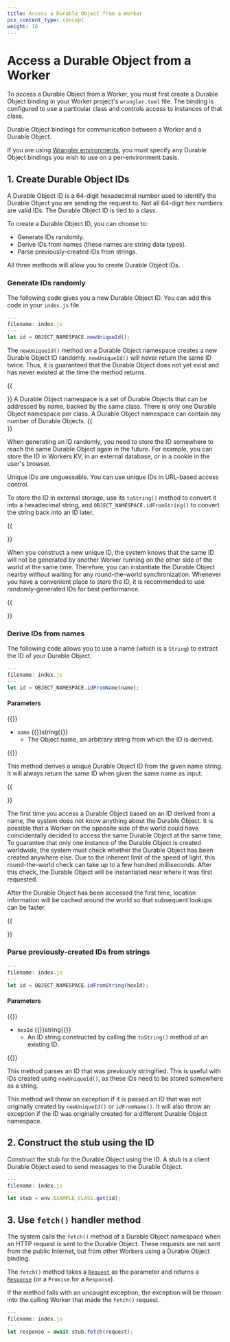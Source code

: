 ```yaml
---
title: Access a Durable Object from a Worker
pcx_content_type: concept
weight: 16
---
```


# Access a Durable Object from a Worker

To access a Durable Object from a Worker, you must first create a Durable Object binding in your Worker project's `wrangler.toml` file. The binding is configured to use a particular class and controls access to instances of that class.

Durable Object bindings for communication between a Worker and a Durable Object.

If you are using [Wrangler environments](/workers/wrangler/environments/), you must specify any Durable Object bindings you wish to use on a per-environment basis.

## 1. Create Durable Object IDs

A Durable Object ID is a 64-digit hexadecimal number used to identify the Durable Object you are sending the request to. Not all 64-digit hex numbers are valid IDs. The Durable Object ID is tied to a class.

To create a Durable Object ID, you can choose to:

- Generate IDs randomly.
- Derive IDs from names (these names are string data types).
- Parse previously-created IDs from strings.

All three methods will allow you to create Durable Object IDs.  

### Generate IDs randomly

The following code gives you a new Durable Object ID. You can add this code in your `index.js` file.

```js
---
filename: index.js
---
let id = OBJECT_NAMESPACE.newUniqueId();
```
The `newUniqueId()` method on a Durable Object namespace creates a new Durable Object ID randomly. `newUniqueId()` will never return the same ID twice. Thus, it is guaranteed that the Durable Object does not yet exist and has never existed at the time the method returns.

{{<Aside type="note" header="Durable Object namespace">}}
A Durable Object namespace is a set of Durable Objects that can be addressed by name, backed by the same class. There is only one Durable Object namespace per class. A Durable Object namespace can contain any number of Durable Objects.
{{</Aside>}}

When generating an ID randomly, you need to store the ID somewhere to reach the same Durable Object again in the future. For example, you can store the ID in Workers KV, in an external database, or in a cookie in the user's browser.

Unique IDs are unguessable. You can use unique IDs in URL-based access control.

To store the ID in external storage, use its `toString()` method to convert it into a hexadecimal string, and `OBJECT_NAMESPACE.idFromString()` to convert the string back into an ID later.

{{<Aside type="note" header="Unique IDs perform best">}}

When you construct a new unique ID, the system knows that the same ID will not be generated by another Worker running on the other side of the world at the same time. Therefore, you can instantiate the Durable Object nearby without waiting for any round-the-world synchronization. Whenever you have a convenient place to store the ID, it is recommended to use randomly-generated IDs for best performance.

{{</Aside>}}

### Derive IDs from names

The following code allows you to use a name (which is a `String`) to extract the ID of your Durable Object. 

```js
---
filename: index.js
---
let id = OBJECT_NAMESPACE.idFromName(name);
```

#### Parameters

{{<definitions>}}

- `name` {{<type>}}string{{</type>}}
  - The Object name, an arbitrary string from which the ID is derived.

{{</definitions>}}

This method derives a unique Durable Object ID from the given name string. It will always return the same ID when given the same name as input.

{{<Aside type="note" header="Name-derived IDs require global lookups at creation">}}

The first time you access a Durable Object based on an ID derived from a name, the system does not know anything about the Durable Object. It is possible that a Worker on the opposite side of the world could have coincidentally decided to access the same Durable Object at the same time. To guarantee that only one instance of the Durable Object is created worldwide, the system must check whether the Durable Object has been created anywhere else. Due to the inherent limit of the speed of light, this round-the-world check can take up to a few hundred milliseconds. After this check, the Durable Object will be instantiated near where it was first requested.

After the Durable Object has been accessed the first time, location information will be cached around the world so that subsequent lookups can be faster.

{{</Aside>}}

### Parse previously-created IDs from strings

```js
---
filename: index.js
---
let id = OBJECT_NAMESPACE.idFromString(hexId);
```

#### Parameters

{{<definitions>}}

- `hexId` {{<type>}}string{{</type>}}
  - An ID string constructed by calling the `toString()` method of an existing ID.

{{</definitions>}}

This method parses an ID that was previously stringified. This is useful with IDs created using `newUniqueId()`, as these IDs need to be stored somewhere as a string.

This method will throw an exception if it is passed an ID that was not originally created by `newUniqueId()` or `idFromName()`. It will also throw an exception if the ID was originally created for a different Durable Object namespace.

## 2. Construct the stub using the ID 

Construct the stub for the Durable Object using the ID. A stub is a client Durable Object used to send messages to the Durable Object.

```js
---
filename: index.js
---
let stub = env.EXAMPLE_CLASS.get(id);
```

## 3. Use `fetch()` handler method

The system calls the `fetch()` method of a Durable Object namespace when an HTTP request is sent to the Durable Object. These requests are not sent from the public Internet, but from other Workers using a Durable Object binding.

The `fetch()` method takes a [`Request`](/workers/runtime-apis/request/) as the parameter and returns a [`Response`](/workers/runtime-apis/response/) (or a `Promise` for a `Response`).

If the method fails with an uncaught exception, the exception will be thrown into the calling Worker that made the `fetch()` request.

```js
---
filename: index.js
---
let response = await stub.fetch(request);
```